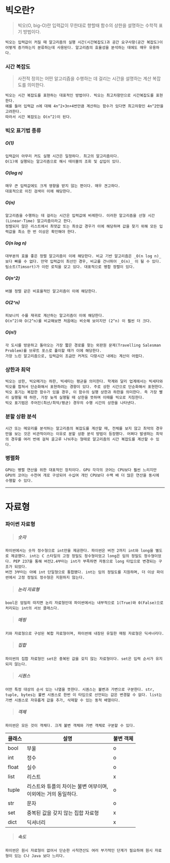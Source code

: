 # 빅오란?
 >빅오(O, big-O)란 입력값이 무한대로 향할때 함수의 상한을 설명하는 수학적 표기 방법이다.
 
	빅오는 입력값이 커질 때 알고리즘의 실행 시간(시간복잡도)과 공간 요구사항(공간 복잡도)이 어떻게 증가하는지 분류하는데 사용된다. 알고리즘의 효율성을 분석하는 데에도 매우 유용하다.

### 시간 복잡도
>사전적 정의는 어떤 알고리즘을 수행하는 데 걸리는 시간을 설명하는 계산 복잡도를 의미한다.

	빅오는 시간 복잡도를 표현하는 대표적인 방법이다. 빅오는 최고차항만으로 시간복잡도를 표현한다.
	예를 들어 입력값 n에 대해 4n^2+3n+4번만큼 계산하는 함수가 있다면 최고차항인 4n^2만을 고려한다.
	따라서 시간 복잡도는 O(n^2)이 된다.

### 빅오 표기법 종류
##### _O(1)_
	입력값이 아무리 커도 실행 시간은 일정하다. 최고의 알고리즘이다.
	O(1)에 실행되는 알고리즘으로 해시 테이블의 조회 및 삽입이 있다.
##### _O(log n)_
	매우 큰 입력값에도 크게 영향을 받지 않는 편이다. 매우 견고하다.
	대표적으로 이진 검색이 이에 해당한다.
##### _O(n)_ 
	알고리즘을 수행하는 데 걸리는 시간은 입력값에 비례한다. 이러한 알고리즘을 선형 시간(Linear-Time) 알고리즘이라고 한다.
	정렬되지 않은 리스트에서 최댓값 또는 최솟값 경우가 이에 해당하며 값을 찾기 위해 모든 입력값을 최소 한 번 이상은 확인해야 한다.
##### _O(n log n)_ 
	대부분의 효율 좋은 정렬 알고리즘이 이에 해당한다. 비교 기반 알고리즘은 _O(n log n)_ 보다 빠를 수 없다. 만약 입력값이 최선인 경우, 비교를 건너뛰어 _O(n)_ 이 될 수 있다. 팀소트(Timsort)가 이런 로직을 갖고 있다. 대표적으로 병합 정렬이 있다.
##### _O(n^2)_ 
	버블 정렬 같은 비효율적인 알고리즘이 이에 해당한다.
##### _O(2^n)_ 
	피보나치 수를 재귀로 계산하는 알고리즘이 이에 해당한다.
	O(n^2)와 O(2^n)를 비교해보면 처음에는 비슷해 보이지만 (2^n) 이 훨씬 더 크다.
##### _O(n!)_
	각 도시를 방문하고 돌아오는 가장 짧은 경로를 찾는 외판원 문제(Travelling Salesman Problem)를 브루트 포스로 풀이할 때가 이에 해당한다. 
	가장 느린 알고리즘으로, 입력값이 조금만 커져도 다항시간 내에는 계산이 어렵다.

### 상한과 최악
	빅오는 상한, 빅오메가는 하한, 빅세타는 평균을 의미한다. 학계와 달리 업계에서는 빅세타와 빅오를 합쳐서 단순화해서 표현하려는 경향이 있다. 주로 상한 시간으로 단순화해서 표현한다.
	빅오 표기는 복잡한 함수가 있을 경우, 이 함수의 실행 상한과 하한을 의미한다. 즉 가장 빨리 실행될 때 하한, 가장 늦게 실행될 때 상한을 뜻하며 이때를 빅오로 지칭한다.
	빅오 표기법은 주어진(최선/최악/평균) 경우의 수행 시간의 상한을 나타낸다.
### 분할 상환 분석
	시간 또는 메모리를 분석하는 알고리즘의 복잡도를 계산할 때, 전체를 보지 않고 최악의 경우만을 보는 것은 비관적이라는 이유로 분할 상환 분석 방법이 등장했다. 어쩌다 발생하는 최악의 경우를 여러 번에 걸쳐 골고루 나눠주는 형태로 알고리즘의 시간 복잡도를 계산할 수 있다.
### 병렬화
	GPU는 병렬 연산을 위한 대표적인 장치이다. GPU 각각의 코어는 CPU보다 훨씬 느리지만 GPU의 코어는 수천여 개로 구성되어 수십여 개인 CPU보다 수백 배 더 많은 연산을 동시에 수행할 수 있다.

----
# 자료형
### 파이썬 자료형
>##### 숫자

	파이썬에서는 숫자 정수형으로 int만을 제공한다. 파이썬은 버전 2까지 int와 long을 별도로 제공했다. int는 C 스타일의 고정 정밀도 정수형이었고 long은 임의 정밀도 정수형이었다. PEP 237을 통해 버전2.4부터는 int가 부족하면 자동으로 long 타입으로 변경되는 구조가 되었다.
	버전 3부터는 아예 int 단일형으로 통합됐다. int는 임의 정밀도를 지원하며, 더 이상 파이썬에서 고정 정밀도 정수형은 지원하지 않는다.

> ##### 논리 자료형

	bool은 엄밀히 따지면 논리 자료형인데 파이썬에서는 내부적으로 1(True)와 0(False)으로 처리되는 int의 서브 클래스다. 

>##### 매핑

	키와 자료형으로 구성된 복합 자료형이며, 파이썬에 내장된 유일한 매핑 자료형은 딕셔너리다.

> ##### 집합

	파이썬의 집합 자료형인 set은 중복된 값을 갖지 않는 자료형이다. set은 입력 순서가 유지되지 않는다.

> ##### 시퀀스

	어떤 특정 대상의 순서 있는 나열을 뜻한다. 시퀀스는 불변과 가변으로 구분한다. str, tuple, bytes는 불변 시퀀스로 한번 이 타입으로 선언되는 값은 변경할 수 없다. list는 가변 시퀀스로 자유롭게 값을 추가, 삭제할 수 있는 동적 배열이다.

> ##### 객체

	파이썬은 모든 것이 객체다. 크게 불변 객체와 가변 객체로 구분할 수 있다.

| 클래스   | 설명                                     | 불변 객체 |
| ----- | -------------------------------------- | ----- |
| bool  | 부울                                     | o     |
| int   | 정수                                     | o     |
| float | 실수                                     | o     |
| list  | 리스트                                    | x     |
| tuple | 리스트와 튜플의 차이는 불변 여부이며,<br>이외에는 거의 동일하다. | o     |
| str   | 문자                                     | o     |
| set   | 중복된 값을 갖지 않는 집합 자료형                    | x     |
| dict  | 딕셔너리                                   | x     |

> ##### 속도

	파이썬은 원시 자료형이 없어서 단순한 사칙연산도 여러 부가적인 단계가 필요하여 원시 자료형이 있는 C나 Java 보다 느리다.




